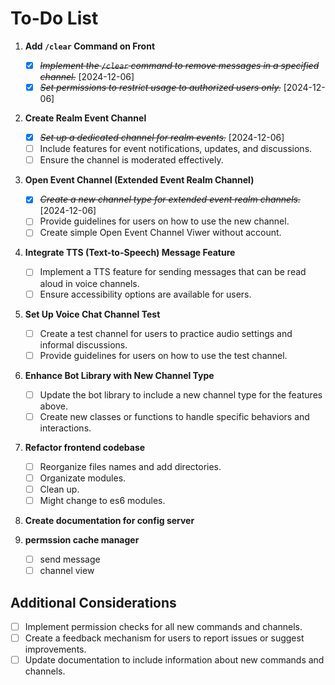 # To-Do List

1. **Add `/clear` Command on Front**
   - [X] ~~*Implement the `/clear` command to remove messages in a specified channel.*~~ [2024-12-06]
   - [X] ~~*Set permissions to restrict usage to authorized users only.*~~ [2024-12-06]

2. **Create Realm Event Channel**
   - [X] ~~*Set up a dedicated channel for realm events.*~~ [2024-12-06]
   - [ ] Include features for event notifications, updates, and discussions.
   - [ ] Ensure the channel is moderated effectively.

3. **Open Event Channel (Extended Event Realm Channel)**
   - [X] ~~*Create a new channel type for extended event realm channels.*~~ [2024-12-06]
   - [ ] Provide guidelines for users on how to use the new channel.
   - [ ] Create simple Open Event Channel Viwer without account.

4. **Integrate TTS (Text-to-Speech) Message Feature**
   - [ ] Implement a TTS feature for sending messages that can be read aloud in voice channels.
   - [ ] Ensure accessibility options are available for users.

5. **Set Up Voice Chat Channel Test**
   - [ ] Create a test channel for users to practice audio settings and informal discussions.
   - [ ] Provide guidelines for users on how to use the test channel.

6. **Enhance Bot Library with New Channel Type**
   - [ ] Update the bot library to include a new channel type for the features above.
   - [ ] Create new classes or functions to handle specific behaviors and interactions.

7. **Refactor frontend codebase**
   - [ ] Reorganize files names and add directories.
   - [ ] Organizate modules.
   - [ ] Clean up.
   - [ ] Might change to es6 modules.

8. **Create documentation for config server**

9. **permssion cache manager**
   - [ ] send message
   - [ ] channel view

## Additional Considerations
- [ ] Implement permission checks for all new commands and channels.
- [ ] Create a feedback mechanism for users to report issues or suggest improvements.
- [ ] Update documentation to include information about new commands and channels.
